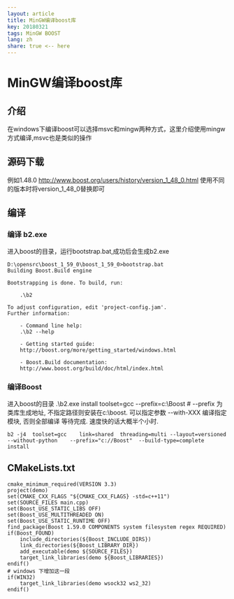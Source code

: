 ```yaml
---
layout: article
title: MinGW编译boost库
key: 20180321
tags: MinGW BOOST
lang: zh
share: true <-- here
---
```


# MinGW编译boost库

## 介绍
在windows下编译boost可以选择msvc和mingw两种方式，这里介绍使用mingw方式编译,msvc也是类似的操作

## 源码下载
例如1.48.0
http://www.boost.org/users/history/version_1_48_0.html
使用不同的版本时将version_1_48_0替换即可

## 编译
### 编译 b2.exe
进入boost的目录，运行bootstrap.bat,成功后会生成b2.exe
```
D:\opensrc\boost_1_59_0\boost_1_59_0>bootstrap.bat
Building Boost.Build engine

Bootstrapping is done. To build, run:

    .\b2

To adjust configuration, edit 'project-config.jam'.
Further information:

    - Command line help:
    .\b2 --help

    - Getting started guide:
    http://boost.org/more/getting_started/windows.html

    - Boost.Build documentation:
    http://www.boost.org/build/doc/html/index.html

```

### 编译Boost
进入boost的目录
.\b2.exe install toolset=gcc --prefix=c:\Boost # --prefix 为类库生成地址, 不指定路径则安装在c:\boost. 可以指定参数 --with-XXX 编译指定模块, 否则全部编译
等待完成. 速度快的话大概半个小时.
```
b2 -j4	toolset=gcc    link=shared	threading=multi	--layout=versioned	--without-python	--prefix="c://Boost"  --build-type=complete install
```

## CMakeLists.txt
```
cmake_minimum_required(VERSION 3.3)
project(demo)
set(CMAKE_CXX_FLAGS "${CMAKE_CXX_FLAGS} -std=c++11")
set(SOURCE_FILES main.cpp)
set(Boost_USE_STATIC_LIBS OFF)
set(Boost_USE_MULTITHREADED ON)
set(Boost_USE_STATIC_RUNTIME OFF)
find_package(Boost 1.59.0 COMPONENTS system filesystem regex REQUIRED)
if(Boost_FOUND)
    include_directories(${Boost_INCLUDE_DIRS})
    link_directories(${Boost_LIBRARY_DIR})
    add_executable(demo ${SOURCE_FILES})
    target_link_libraries(demo ${Boost_LIBRARIES})
endif()
# windows 下增加这一段
if(WIN32)
    target_link_libraries(demo wsock32 ws2_32)
endif()

```